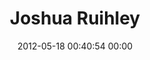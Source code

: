 ---
title: "Joshua Ruihley"
date: 2012-05-18 00:40:54 00:00
permalink: /jroo
twitter: "jroo"
likes: [66,117,123,132]
id: 151
gravatar: "http://www.gravatar.com/avatar/05beaf03daa328cdc4c2bff0f58f0254"
---
